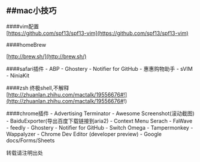 ##mac小技巧
------------
####vim配置   
   [https://github.com/spf13/spf13-vim](https://github.com/spf13/spf13-vim)
 
####homeBrew

[http://brew.sh/](http://brew.sh/)

####safari插件
     - ABP
     - Ghostery
     - Notifier for GitHub
     - 惠惠购物助手
     - sVIM
     - NiniaKit
  
####zsh
   终极shell,不解释   
   [http://zhuanlan.zhihu.com/mactalk/19556676#!](http://zhuanlan.zhihu.com/mactalk/19556676#!)

####chrome插件
    - Advertising Terminator
    - Awesome Screenshot(滚动截图)
    - BaiduExporter(导出百度下载链接到aria2)
    - Context Menu Serach
    - FaWave
    - feedly
    -  Ghostery
    - Notifier for GitHub
    - Switch Omega
    - Tampermonkey
    - Wappalyzer
    - Chrome Dev Editor (developer preview)
    - Google docs/Forms/Sheets
    
    
转载请注明出处